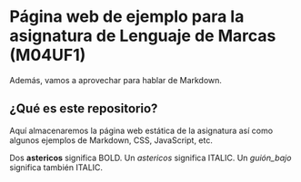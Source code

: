 # Página web de ejemplo para la asignatura de Lenguaje de Marcas (M04UF1)

Además, vamos a aprovechar para hablar de Markdown.

## ¿Qué es este repositorio?

Aquí almacenaremos la página web estática de la asignatura así como algunos ejemplos de Markdown, CSS, JavaScript, etc.

Dos **astericos** significa BOLD.
Un *astericos* significa ITALIC.
Un _guión_bajo_ significa también ITALIC.

